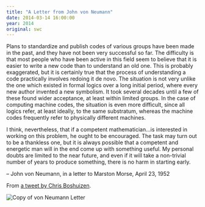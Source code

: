 ```yaml
---
title: "A Letter from John von Neumann"
date: 2014-03-14 16:00:00
year: 2014
original: swc
---
```

<p>
  Plans to standardize and publish codes of various groups have been made in the past,
  and they have not been very successful so far.
  The difficulty is that most people who have been active in this field
  seem to believe that it is easier to write a new code
  than to understand an old one.
  This is probably exaggerated,
  but it is certainly true that the process of understanding a code
  practically involves redoing it de novo.
  The situation is not very unlike the one which existed in formal logics over a long initial period,
  where every new author invented a new symbolism.
  It took several decades until a few of these found wider acceptance,
  at least within limited groups.
  In the case of computing machine codes,
  the situation is even more difficult,
  since all logics refer,
  at least ideally,
  to the same substratum,
  whereas the machine codes frequently refer to physically different machines.
</p>
<p>
  I think, nevertheless,
  that if a competent mathematician...is interested in working on this problem,
  he ought to be encouraged.
  The task may turn out to be a thankless one,
  but it is always possible that
  a competent and energetic man will in the end come up with something useful.
  My personal doubts are limited to the near future,
  and even if it will take a non-trivial number of years to produce something,
  there is no harm in starting early.
</p>
<p>
  – John von Neumann, in a letter to Marston Morse, April 23, 1952
</p>
<p>
  From <a href="https://twitter.com/openscience/status/433288591327113216">a tweet by Chris Boshuizen</a>.
</p>
<img src="{{'/files/2014/03/von-neumann-letter.jpg' | relative_url}}" alt="Copy of von Neumann Letter" />
